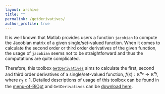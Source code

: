 ```yaml
---
layout: archive
title: ""   
permalink: /getderivatives/
author_profile: true
---
```

It is well known that Matlab provides users a function $\texttt{jacobian}$ to compute the Jacobian
matrix of a given single/set-valued function. When it comes to calculate the second order
or third order derivatives of the given function, the usage of $\texttt{jacobian}$ seems not to be
straightforward and thus the computations are quite complicated.  

Therefore, this toolbox [$\texttt{GetDerivatives}$](\files\GetDerivatives.zip) aims to calculate the first, second and third order derivatives of a single/set-valued function, $f(x):\mathbb{R}^{n_x}\rightarrow \mathbb{R}^{n_f}$, where $n_f\geq1$.   Detailed descriptions of usage of this toolbox can be found in  the [menu-of-BiOpt](\files\menu-of-BiOpt.pdf) and 
$\texttt{GetDerivatives}$ can be [download here](\files\GetDerivatives.zip).

